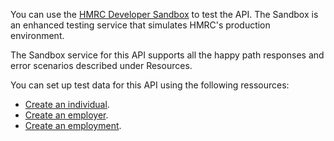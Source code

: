 You can use the [HMRC Developer Sandbox](https://test-developer.service.hmrc.gov.uk/api-documentation/docs/sandbox/introduction) 
to test the API. The Sandbox is an enhanced testing service that simulates HMRC's production environment.

The Sandbox service for this API supports all the happy path responses and error scenarios described under Resources.

You can set up test data for this API using the following ressources:
* [Create an individual](https://test-developer.service.hmrc.gov.uk/api-documentation/docs/api/service/api-platform-test-user/1.0#_create-a-test-user-which-is-an-individual_post_accordion).
* [Create an employer](https://test-developer.service.hmrc.gov.uk/api-documentation/docs/api/service/api-platform-test-user/1.0#_create-a-test-user-which-is-an-organisation_post_accordion).
* [Create an employment](https://test-developer.service.hmrc.gov.uk/api-documentation/docs/api/service/individual-income-des-stub/1.0#_create-an-employment_post_accordion).

